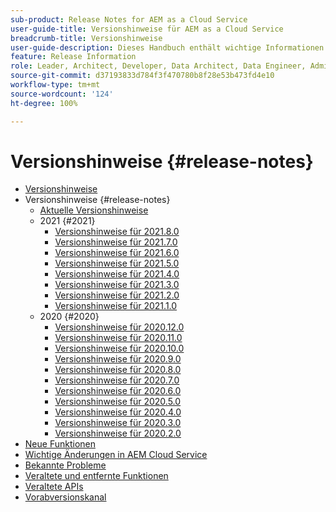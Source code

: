 ```yaml
---
sub-product: Release Notes for AEM as a Cloud Service
user-guide-title: Versionshinweise für AEM as a Cloud Service
breadcrumb-title: Versionshinweise
user-guide-description: Dieses Handbuch enthält wichtige Informationen zur neuesten Version von Experience Manager as a Cloud Service, einschließlich neuer, veralteter und entfernter Funktionen und bekannter Probleme.
feature: Release Information
role: Leader, Architect, Developer, Data Architect, Data Engineer, Admin, User
source-git-commit: d37193833d784f3f470780b8f28e53b473fd4e10
workflow-type: tm+mt
source-wordcount: '124'
ht-degree: 100%

---
```



# Versionshinweise {#release-notes}

+ [Versionshinweise](/help/release-notes/home.md)
+ Versionshinweise {#release-notes}
   + [Aktuelle Versionshinweise](/help/release-notes/release-notes-cloud/release-notes-current.md)
   + 2021 {#2021}
      + [Versionshinweise für 2021.8.0](/help/release-notes/release-notes-cloud/2021/release-notes-2021-8-0.md)
      + [Versionshinweise für 2021.7.0](/help/release-notes/release-notes-cloud/2021/release-notes-2021-7-0.md)
      + [Versionshinweise für 2021.6.0](/help/release-notes/release-notes-cloud/2021/release-notes-2021-6-0.md)
      + [Versionshinweise für 2021.5.0](/help/release-notes/release-notes-cloud/2021/release-notes-2021-5-0.md)
      + [Versionshinweise für 2021.4.0](/help/release-notes/release-notes-cloud/2021/release-notes-2021-4-0.md)
      + [Versionshinweise für 2021.3.0](/help/release-notes/release-notes-cloud/2021/release-notes-2021-3-0.md)
      + [Versionshinweise für 2021.2.0](/help/release-notes/release-notes-cloud/2021/release-notes-2021-2-0.md)
      + [Versionshinweise für 2021.1.0](/help/release-notes/release-notes-cloud/2021/release-notes-2021-1-0.md)
   + 2020 {#2020}
      + [Versionshinweise für 2020.12.0](/help/release-notes/release-notes-cloud/2020/release-notes-2020-12-0.md)
      + [Versionshinweise für 2020.11.0](/help/release-notes/release-notes-cloud/2020/release-notes-2020-11-0.md)
      + [Versionshinweise für 2020.10.0](/help/release-notes/release-notes-cloud/2020/release-notes-2020-10-0.md)
      + [Versionshinweise für 2020.9.0](/help/release-notes/release-notes-cloud/2020/release-notes-2020-9-0.md)
      + [Versionshinweise für 2020.8.0](/help/release-notes/release-notes-cloud/2020/release-notes-2020-8-0.md)
      + [Versionshinweise für 2020.7.0](/help/release-notes/release-notes-cloud/2020/release-notes-2020-7-0.md)
      + [Versionshinweise für 2020.6.0](/help/release-notes/release-notes-cloud/2020/release-notes-2020-6-0.md)
      + [Versionshinweise für 2020.5.0](/help/release-notes/release-notes-cloud/2020/release-notes-2020-5-0.md)
      + [Versionshinweise für 2020.4.0](/help/release-notes/release-notes-cloud/2020/release-notes-2020-4-0.md)
      + [Versionshinweise für 2020.3.0](/help/release-notes/release-notes-cloud/2020/release-notes-2020-3-0.md)
      + [Versionshinweise für 2020.2.0](/help/release-notes/release-notes-cloud/2020/release-notes-2020-2-0.md)
+ [Neue Funktionen](what-is-new.md)
+ [Wichtige Änderungen in AEM Cloud Service](aem-cloud-changes.md)
+ [Bekannte Probleme](known-issues.md)
+ [Veraltete und entfernte Funktionen](deprecated-removed-features.md)
+ [Veraltete APIs](deprecated-apis.md)
+ [Vorabversionskanal](prerelease.md)

